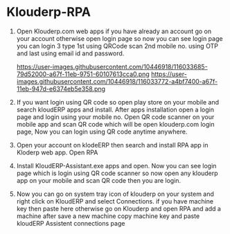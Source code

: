 # Klouderp-RPA
1. Open Klouderp.com web apps if you have already an account go on your account otherwise open login page so now you can see login page you can login 3 type 1st using QRCode scan    2nd mobile no. using OTP and last using email id and password.

    https://user-images.githubusercontent.com/10446918/116033685-79d52000-a67f-11eb-9751-60107613cca0.png
    https://user-images.githubusercontent.com/10446918/116033772-a4bf7400-a67f-11eb-947d-e6374eb5e358.png

2. If you want login using QR code so open play store on your mobile and search kloudERP apps and install. After apps installation open a login page and login using your mobile      no. Open QR code scanner on your mobile app and scan QR code which will be open klouderp.com login page, Now you can login using QR code anytime anywhere.

3. Open your account on klodeERP then search and install RPA app in Kloderp web app. Open RPA

4. Install KloudERP-Assistant.exe apps and open. Now you can see login page which is login using QR code scanner so now open any klouderp app on your mobile and scan QR code then    you are login.
5. Now you can go on system tray icon of klouderp on your system and right click on KloudERP and select Connections. if you have machine key then paste here otherwise go on          Klouderp and open RPA and add a machine after save a new machine copy machine key and paste kloudERP Assistent connections page

